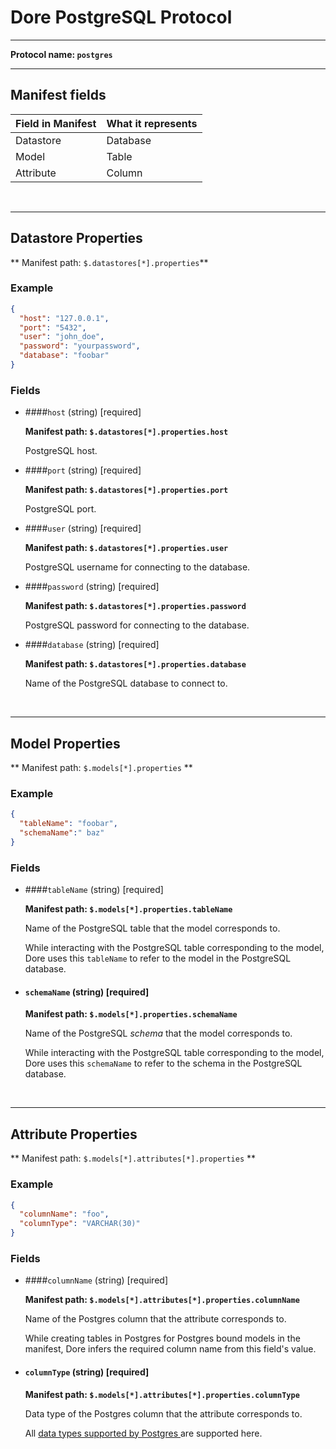# Dore PostgreSQL Protocol

<hr>

**Protocol name: `postgres`**

<hr>

## Manifest fields

| Field in Manifest | What it represents |
|-------------------|--------------------|
| Datastore         | Database           |
| Model             | Table              |
| Attribute         | Column             |

<br>
<hr>

## Datastore Properties

** Manifest path: `$.datastores[*].properties`**

### Example

```json title="Postgres Datastore properties example" linenums="1"
{
  "host": "127.0.0.1",
  "port": "5432",
  "user": "john_doe",
  "password": "yourpassword",
  "database": "foobar"
}
```

### Fields

* ####`host` (string) [required]

    **Manifest path: `$.datastores[*].properties.host`**

    PostgreSQL host.

* ####`port` (string) [required]

    **Manifest path: `$.datastores[*].properties.port`**

    PostgreSQL port.

* ####`user` (string) [required]

    **Manifest path: `$.datastores[*].properties.user`**

    PostgreSQL username for connecting to the database.

* ####`password` (string) [required]

    **Manifest path: `$.datastores[*].properties.password`**

    PostgreSQL password for connecting to the database.

* ####`database` (string) [required]

    **Manifest path: `$.datastores[*].properties.database`**

    Name of the PostgreSQL database to connect to.
  
<br>
<hr>

## Model Properties

** Manifest path: `$.models[*].properties` **

### Example

```json title="Postgres Model properties example" linenums="1"
{
  "tableName": "foobar",
  "schemaName":" baz"
}
```

### Fields

* ####`tableName` (string) [required]

    **Manifest path: `$.models[*].properties.tableName`**

    Name of the PostgreSQL table that the model corresponds to.

    While interacting with the PostgreSQL table corresponding to the model, Dore uses this `tableName`
    to refer to the model in the PostgreSQL database.

* #### `schemaName` (string) [required]

    **Manifest path: `$.models[*].properties.schemaName`**

    Name of the PostgreSQL *schema* that the model corresponds to.

    While interacting with the PostgreSQL table corresponding to the model, Dore uses this `schemaName`
    to refer to the schema in the PostgreSQL database.
  
<br>
<hr>

## Attribute Properties

** Manifest path: `$.models[*].attributes[*].properties` **

### Example

```json title="Postgres Attribute properties example" linenums="1"
{
  "columnName": "foo",
  "columnType": "VARCHAR(30)"
}
```

### Fields

* ####`columnName` (string) [required]

    **Manifest path: `$.models[*].attributes[*].properties.columnName`**

    Name of the Postgres column that the attribute corresponds to.
    
    While creating tables in Postgres for Postgres bound models in the manifest,
    Dore infers the required column name from this field's value.

* #### `columnType` (string) [required]

    **Manifest path: `$.models[*].attributes[*].properties.columnType`**

    Data type of the Postgres column that the attribute corresponds to.
    
    All 
    <a target="_blank" href="https://www.postgresql.org/docs/current/datatype.html">
    data types supported by Postgres
    </a> 
    are supported here.